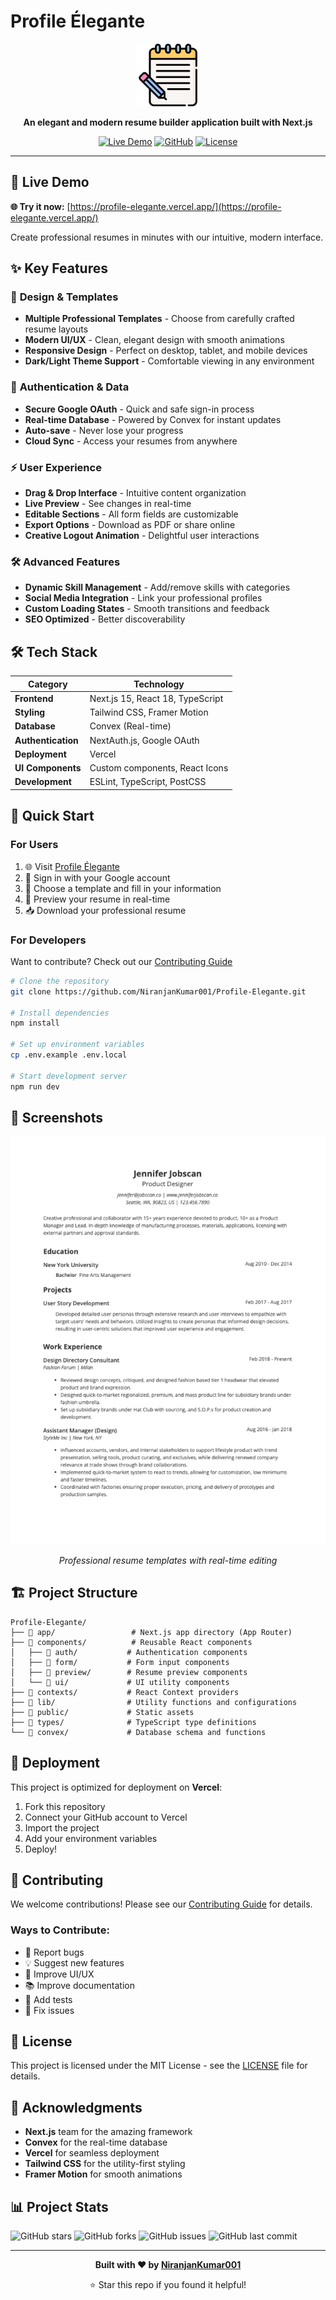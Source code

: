 # Profile Élegante

<div align="center">
  <img src="public/assets/logo.png" alt="Profile Élegante Logo" width="100" height="100">
  
  **An elegant and modern resume builder application built with Next.js**
  
  [![Live Demo](https://img.shields.io/badge/Live-Demo-brightgreen?style=for-the-badge)](https://profile-elegante.vercel.app/)
  [![GitHub](https://img.shields.io/badge/GitHub-Repository-blue?style=for-the-badge&logo=github)](https://github.com/NiranjanKumar001/Profile-Elegante)
  [![License](https://img.shields.io/badge/License-MIT-yellow?style=for-the-badge)](LICENSE)
</div>

---

## 🚀 Live Demo

**🌐 Try it now:** [https://profile-elegante.vercel.app/](https://profile-elegante.vercel.app/)

Create professional resumes in minutes with our intuitive, modern interface.

## ✨ Key Features

### 🎨 **Design & Templates**
- **Multiple Professional Templates** - Choose from carefully crafted resume layouts
- **Modern UI/UX** - Clean, elegant design with smooth animations
- **Responsive Design** - Perfect on desktop, tablet, and mobile devices
- **Dark/Light Theme Support** - Comfortable viewing in any environment

### 🔐 **Authentication & Data**
- **Secure Google OAuth** - Quick and safe sign-in process
- **Real-time Database** - Powered by Convex for instant updates
- **Auto-save** - Never lose your progress
- **Cloud Sync** - Access your resumes from anywhere

### ⚡ **User Experience**
- **Drag & Drop Interface** - Intuitive content organization
- **Live Preview** - See changes in real-time
- **Editable Sections** - All form fields are customizable
- **Export Options** - Download as PDF or share online
- **Creative Logout Animation** - Delightful user interactions

### 🛠️ **Advanced Features**
- **Dynamic Skill Management** - Add/remove skills with categories
- **Social Media Integration** - Link your professional profiles
- **Custom Loading States** - Smooth transitions and feedback
- **SEO Optimized** - Better discoverability

## 🛠️ Tech Stack

| Category | Technology |
|----------|------------|
| **Frontend** | Next.js 15, React 18, TypeScript |
| **Styling** | Tailwind CSS, Framer Motion |
| **Database** | Convex (Real-time) |
| **Authentication** | NextAuth.js, Google OAuth |
| **Deployment** | Vercel |
| **UI Components** | Custom components, React Icons |
| **Development** | ESLint, TypeScript, PostCSS |

## 🎯 Quick Start

### For Users
1. 🌐 Visit [Profile Élegante](https://profile-elegante.vercel.app/)
2. 🔐 Sign in with your Google account
3. 📝 Choose a template and fill in your information
4. 👀 Preview your resume in real-time
5. 📥 Download your professional resume

### For Developers
Want to contribute? Check out our [Contributing Guide](CONTRIBUTING.md)

```bash
# Clone the repository
git clone https://github.com/NiranjanKumar001/Profile-Elegante.git

# Install dependencies
npm install

# Set up environment variables
cp .env.example .env.local

# Start development server
npm run dev
```

## 📸 Screenshots

<div align="center">
  <img src="public/assets/resume.jpg" alt="Resume Preview" width="600">
  <p><em>Professional resume templates with real-time editing</em></p>
</div>

## 🏗️ Project Structure

```
Profile-Elegante/
├── 📁 app/                 # Next.js app directory (App Router)
├── 📁 components/          # Reusable React components
│   ├── 🔐 auth/           # Authentication components
│   ├── 📝 form/           # Form input components
│   ├── 👀 preview/        # Resume preview components
│   └── 🎨 ui/             # UI utility components
├── 📁 contexts/           # React Context providers
├── 📁 lib/                # Utility functions and configurations
├── 📁 public/             # Static assets
├── 📁 types/              # TypeScript type definitions
└── 📁 convex/             # Database schema and functions
```

## 🚀 Deployment

This project is optimized for deployment on **Vercel**:

1. Fork this repository
2. Connect your GitHub account to Vercel
3. Import the project
4. Add your environment variables
5. Deploy!

## 🤝 Contributing

We welcome contributions! Please see our [Contributing Guide](CONTRIBUTING.md) for details.

### Ways to Contribute:
- 🐛 Report bugs
- 💡 Suggest new features  
- 🎨 Improve UI/UX
- 📚 Improve documentation
- 🧪 Add tests
- 🔧 Fix issues

## 📝 License

This project is licensed under the MIT License - see the [LICENSE](LICENSE) file for details.

## 🙏 Acknowledgments

- **Next.js** team for the amazing framework
- **Convex** for the real-time database
- **Vercel** for seamless deployment
- **Tailwind CSS** for the utility-first styling
- **Framer Motion** for smooth animations

## 📊 Project Stats

![GitHub stars](https://img.shields.io/github/stars/NiranjanKumar001/Profile-Elegante?style=social)
![GitHub forks](https://img.shields.io/github/forks/NiranjanKumar001/Profile-Elegante?style=social)
![GitHub issues](https://img.shields.io/github/issues/NiranjanKumar001/Profile-Elegante)
![GitHub last commit](https://img.shields.io/github/last-commit/NiranjanKumar001/Profile-Elegante)

---

<div align="center">
  <p><strong>Built with ❤️ by <a href="https://github.com/NiranjanKumar001">NiranjanKumar001</a></strong></p>
  <p>⭐ Star this repo if you found it helpful!</p>
</div>